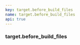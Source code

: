 ```yaml
---
key: target.before_build_files
name: target.before_build_files
api: true
---
```


### target.before_build_files
